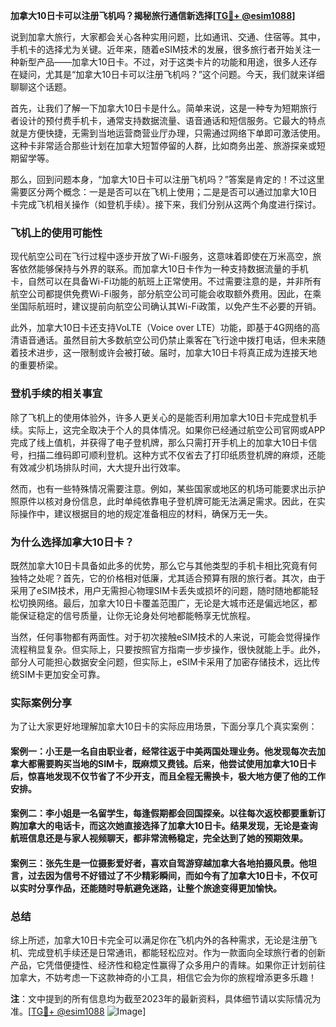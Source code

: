 **加拿大10日卡可以注册飞机吗？揭秘旅行通信新选择[[TG💪+ @esim1088](https://t.me/s/esim1088)]**

说到加拿大旅行，大家都会关心各种实用问题，比如通讯、交通、住宿等。其中，手机卡的选择尤为关键。近年来，随着eSIM技术的发展，很多旅行者开始关注一种新型产品——加拿大10日卡。不过，对于这类卡片的功能和用途，很多人还存在疑问，尤其是“加拿大10日卡可以注册飞机吗？”这个问题。今天，我们就来详细聊聊这个话题。

首先，让我们了解一下加拿大10日卡是什么。简单来说，这是一种专为短期旅行者设计的预付费手机卡，通常支持数据流量、语音通话和短信服务。它最大的特点就是方便快捷，无需到当地运营商营业厅办理，只需通过网络下单即可激活使用。这种卡非常适合那些计划在加拿大短暂停留的人群，比如商务出差、旅游探亲或短期留学等。

那么，回到问题本身，“加拿大10日卡可以注册飞机吗？”答案是肯定的！不过这里需要区分两个概念：一是是否可以在飞机上使用；二是是否可以通过加拿大10日卡完成飞机相关操作（如登机手续）。接下来，我们分别从这两个角度进行探讨。

### 飞机上的使用可能性

现代航空公司在飞行过程中逐步开放了Wi-Fi服务，这意味着即使在万米高空，旅客依然能够保持与外界的联系。而加拿大10日卡作为一种支持数据流量的手机卡，自然可以在具备Wi-Fi功能的航班上正常使用。不过需要注意的是，并非所有航空公司都提供免费Wi-Fi服务，部分航空公司可能会收取额外费用。因此，在乘坐国际航班时，建议提前向航空公司确认其Wi-Fi政策，以免产生不必要的开销。

此外，加拿大10日卡还支持VoLTE（Voice over LTE）功能，即基于4G网络的高清语音通话。虽然目前大多数航空公司仍禁止乘客在飞行途中拨打电话，但未来随着技术进步，这一限制或许会被打破。届时，加拿大10日卡将真正成为连接天地的重要桥梁。

### 登机手续的相关事宜

除了飞机上的使用体验外，许多人更关心的是能否利用加拿大10日卡完成登机手续。实际上，这完全取决于个人的具体情况。如果你已经通过航空公司官网或APP完成了线上值机，并获得了电子登机牌，那么只需打开手机上的加拿大10日卡信号，扫描二维码即可顺利登机。这种方式不仅省去了打印纸质登机牌的麻烦，还能有效减少机场排队时间，大大提升出行效率。

然而，也有一些特殊情况需要注意。例如，某些国家或地区的机场可能要求出示护照原件以核对身份信息，此时单纯依靠电子登机牌可能无法满足需求。因此，在实际操作中，建议根据目的地的规定准备相应的材料，确保万无一失。

### 为什么选择加拿大10日卡？

既然加拿大10日卡具备如此多的优势，那么它与其他类型的手机卡相比究竟有何独特之处呢？首先，它的价格相对低廉，尤其适合预算有限的旅行者。其次，由于采用了eSIM技术，用户无需担心物理SIM卡丢失或损坏的问题，随时随地都能轻松切换网络。最后，加拿大10日卡覆盖范围广，无论是大城市还是偏远地区，都能保证稳定的信号质量，让你无论身处何地都能畅享无忧旅程。

当然，任何事物都有两面性。对于初次接触eSIM技术的人来说，可能会觉得操作流程稍显复杂。但实际上，只要按照官方指南一步步操作，很快就能上手。此外，部分人可能担心数据安全问题，但实际上，eSIM卡采用了加密存储技术，远比传统SIM卡更加安全可靠。

### 实际案例分享

为了让大家更好地理解加拿大10日卡的实际应用场景，下面分享几个真实案例：

#### 案例一：小王是一名自由职业者，经常往返于中美两国处理业务。他发现每次去加拿大都需要购买当地的SIM卡，既麻烦又费钱。后来，他尝试使用加拿大10日卡后，惊喜地发现不仅节省了不少开支，而且全程无需换卡，极大地方便了他的工作安排。

#### 案例二：李小姐是一名留学生，每逢假期都会回国探亲。以往每次返校都要重新订购加拿大的电话卡，而这次她直接选择了加拿大10日卡。结果发现，无论是查询航班信息还是与家人视频聊天，都非常流畅稳定，完全达到了她的预期效果。

#### 案例三：张先生是一位摄影爱好者，喜欢自驾游穿越加拿大各地拍摄风景。他坦言，过去因为信号不好错过了不少精彩瞬间，而如今有了加拿大10日卡，不仅可以实时分享作品，还能随时导航避免迷路，让整个旅途变得更加愉快。

### 总结

综上所述，加拿大10日卡完全可以满足你在飞机内外的各种需求，无论是注册飞机、完成登机手续还是日常通讯，都能轻松应对。作为一款面向全球旅行者的创新产品，它凭借便捷性、经济性和稳定性赢得了众多用户的青睐。如果你正计划前往加拿大，不妨考虑一下这款神奇的小工具，相信它会为你的旅程增添更多乐趣！

**注**：文中提到的所有信息均为截至2023年的最新资料，具体细节请以实际情况为准。[[TG💪+ @esim1088](https://t.me/s/esim1088) ![Image](https://i.postimg.cc/4NQfJmqS/Snipaste-2025-05-13-00-14-12.png)]